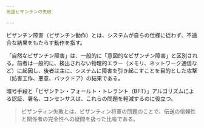 ```yaml
---
用語ビザンチンの失敗

---
```

ビザンチン障害（ビザンチン動作）とは、システムが自らの仕様に従わず、不適合な結果をもたらす動作を指す。

「自然なビザンチン障害」は、一般的に「意図的なビザンチン障害」と区別される。前者は一般的に、検出されない物理的エラー（メモリ、ネットワーク通信など）に起因し、後者は主に、システムに障害を引き起こすことを目的とした攻撃（妨害工作、悪意、バックドア）の結果である。

暗号手段と「ビザンチン・フォールト・トレラント（BFT）」アルゴリズムによる認証、署名、コンセンサスは、これらの問題を軽減するのに役立つ。

> ビザンティン失敗とは、ビザンティン将軍の問題のことで、伝送の信頼性と関係者の完全性への疑問を扱った比喩である。